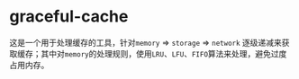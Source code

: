 # graceful-cache

这是一个用于处理缓存的工具，针对`memory` => `storage` => `network` 逐级递减来获取缓存；其中对`memory`的处理规则，使用`LRU`、`LFU`、`FIFO`算法来处理，避免过度占用内存。
